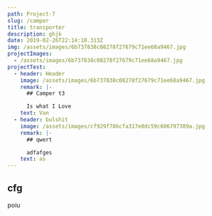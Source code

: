 ```yaml
---
path: Project-7
slug: /camper
title: transporter
description: ghjk
date: 2019-02-26T22:14:18.313Z
img: /assets/images/6b737838c08278f27679c71ee68a9467.jpg
projectImages:
  - /assets/images/6b737838c08278f27679c71ee68a9467.jpg
projectTest:
  - header: Header
    image: /assets/images/6b737838c08278f27679c71ee68a9467.jpg
    remark: |-
      ## Camper t3

      Is what I Love
    text: Van
  - header: bulshit
    image: /assets/images/cf929f786cfa317e0dc59c606797389a.jpg
    remark: |-
      ## qwert

      adfafges
    text: as
---
```


## cfg

poiu
